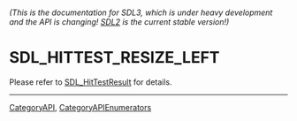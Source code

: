 ###### (This is the documentation for SDL3, which is under heavy development and the API is changing! [SDL2](https://wiki.libsdl.org/SDL2/) is the current stable version!)
# SDL_HITTEST_RESIZE_LEFT

Please refer to [SDL_HitTestResult](SDL_HitTestResult) for details.

----
[CategoryAPI](CategoryAPI), [CategoryAPIEnumerators](CategoryAPIEnumerators)

